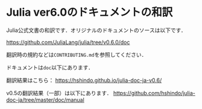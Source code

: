 Julia ver6.0のドキュメントの和訳
==============================================

Julia公式文書の和訳です．オリジナルのドキュメントのソースは以下です．

https://github.com/JuliaLang/julia/tree/v0.6.0/doc

翻訳時の規約などは`CONTRIBUTING.md`を参照してください．

ドキュメントは`doc`以下にあります．

翻訳結果はこちら：
https://hshindo.github.io/julia-doc-ja-v0.6/

v0.5の翻訳結果（一部）は以下にあります．
https://github.com/hshindo/julia-doc-ja/tree/master/doc/manual
